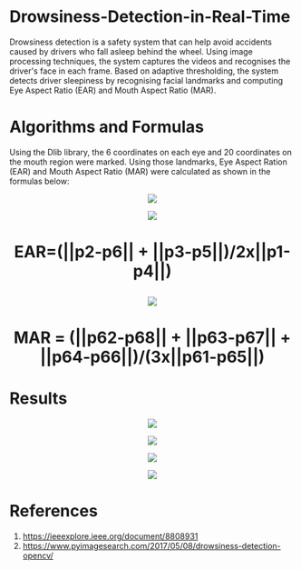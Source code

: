 # Drowsiness-Detection-in-Real-Time
Drowsiness detection is a safety system that can help avoid accidents caused by drivers who fall asleep behind the wheel. Using image processing techniques, the system captures the videos and recognises the driver's face in each frame. Based on adaptive thresholding, the system detects driver sleepiness by recognising facial landmarks and computing Eye Aspect Ratio (EAR) and Mouth Aspect Ratio (MAR).

# Algorithms and Formulas
Using the Dlib library, the 6 coordinates on each eye and 20 coordinates on the mouth region were marked. Using those landmarks, Eye Aspect Ration (EAR) and Mouth Aspect Ratio (MAR) were calculated as shown in the formulas below:

<p align="center">
          <img src="https://user-images.githubusercontent.com/66065738/152203244-52d8c827-1fbf-4387-8237-c5d63779f741.png">
</p>

<p align="center">
          <img src="https://user-images.githubusercontent.com/66065738/152202994-75fdb868-61b7-4164-973e-1b62c1252800.png">      
</p>

# <p align="center"> EAR=(||p2-p6|| + ||p3-p5||)/2x||p1-p4||)</p>

<p align="center">
          <img src="https://user-images.githubusercontent.com/66065738/152202892-4a3a2c66-a9d1-4249-9651-7204d2fb84c7.png">      
</p>

# <p align="center"> MAR = (||p62-p68|| + ||p63-p67|| + ||p64-p66||)/(3x||p61-p65||) </p>



# Results
<p align="center">
<img src="https://user-images.githubusercontent.com/66065738/151976404-d03b693e-d260-4243-a67b-f952a5c5548c.png">
</p>
<p align="center">          
<img src="https://user-images.githubusercontent.com/66065738/151977127-5707590c-32ea-4f55-9907-eeffa587c2ed.png">
</p>
<p align="center">         
<img src="https://user-images.githubusercontent.com/66065738/151976418-a77b87e8-720a-4b35-9894-b7df2c661bc2.png">
</p>
<p align="center">           
<img src="https://user-images.githubusercontent.com/66065738/151976426-7e9af900-9778-4cb4-8940-2383745d90e0.png">
</p>       






# References
1) https://ieeexplore.ieee.org/document/8808931
2) https://www.pyimagesearch.com/2017/05/08/drowsiness-detection-opencv/
